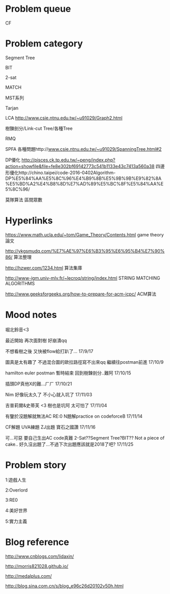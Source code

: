 # Problem queue
CF
# Problem category
Segment Tree

BIT

2-sat

MATCH

MST系列

Tarjan

LCA http://www.csie.ntnu.edu.tw/~u91029/Graph2.html

樹鍊剖分/Link-cut Tree/各種Tree

RMQ

SPFA 各種問題http://www.csie.ntnu.edu.tw/~u91029/SpanningTree.html#2

DP優化 http://pisces.ck.tp.edu.tw/~peng/index.php?action=showfile&file=fe8e302bf69142773c541b1133e43c7413a560a38 四邊形優化http://chino.taipei/code-2016-0402Algorithm-DP%E5%84%AA%E5%8C%96%E4%B9%8B%E5%9B%9B%E9%82%8A%E5%BD%A2%E4%B8%8D%E7%AD%89%E5%BC%8F%E5%84%AA%E5%8C%96/

莫隊算法 區間眾數

# Hyperlinks

https://www.math.ucla.edu/~tom/Game_Theory/Contents.html game theory 論文

http://ykgsmudq.com/%E7%AE%97%E6%B3%95%E6%95%B4%E7%90%86/ 算法整理

http://hzwer.com/1234.html 算法集庫

http://www-igm.univ-mlv.fr/~lecroq/string/index.html STRING MATCHING ALGORITHMS

http://www.geeksforgeeks.org/how-to-prepare-for-acm-icpc/ ACM算法
# Mood notes
堀北鈴音<3 

最近開始
再次面對樹
好崩潰qq

不想看樹之後
又快被flow給打趴了...
17/9/17

圖真是太有趣了
不過混合圖的歐拉路徑寫不出來qq
繼續往postman前進
17/10/9

hamilton euler postman 暫時結束
回到樹鍊剖分..難阿
17/10/15

插頭DP真他X的難...ㄏㄏ
17/10/21

Nim 好像玩太久了 不小心就入坑了
17/11/03

吉普莉爾&史蒂芙 <3
樹也是坑阿 太可怕了
17/11/04

有鑒於沒題解就無法AC
RE:0 N題解practice
on codeforceB
17/11/14

CF解題 UVA練題 ZJ出題 
寶石之國讚
17/11/16

可...可惡 要自己生出AC code真難
2-Sat??Segment Tree?BIT?? Not a piece of cake..
好久沒出題了...不過下次出題應該就是2018了吧?
17/11/25
# Problem story

1:遊戲人生

2:Overlord

3:RE0

4:美好世界

5:實力主義

# Blog reference

http://www.cnblogs.com/lidaxin/

http://morris821028.github.io/

http://medalplus.com/

http://blog.sina.com.cn/s/blog_e96c26d20102v50h.html
